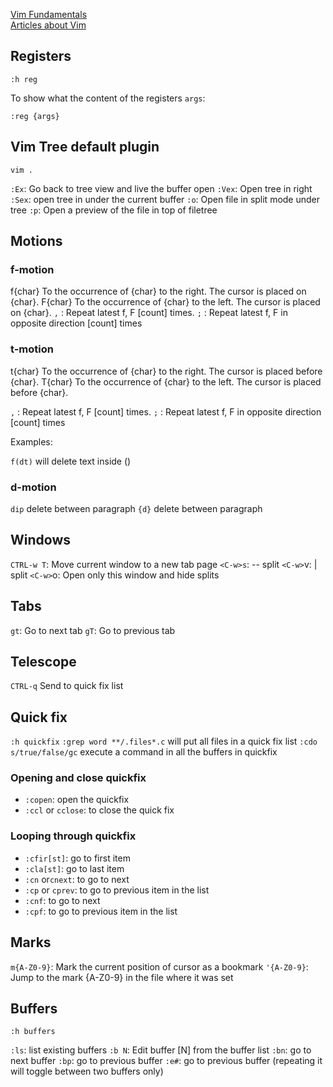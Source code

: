 
[Vim Fundamentals](https://theprimeagen.github.io/vim-fundamentals/)  
[Articles about Vim](https://www.barbarianmeetscoding.com/boost-your-coding-fu-with-vscode-and-vim/table-of-contents)
## Registers

```
:h reg
```

To show what the content of the registers `args`:

```
:reg {args}
```

## Vim Tree default plugin

```
vim .
```

`:Ex`: Go back to tree view and live the buffer open
`:Vex`: Open tree in right
`:Sex`: open tree in under the current buffer
`:o`: Open file in split mode under tree
`:p`: Open a preview of the file in top of filetree
## Motions

### f-motion

f{char}	 To the occurrence of {char} to the right. The cursor is placed on {char}.
F{char}	 To the occurrence of {char} to the left. The cursor is placed on {char}.
`,` :	Repeat latest f, F [count] times.
`;` :	Repeat latest f, F in opposite direction [count] times 
### t-motion

t{char} To the occurrence of {char} to the right. The cursor is placed before {char}.
T{char}	To the occurrence of {char} to the left. The cursor is placed before {char}.

`,` :	Repeat latest f, F [count] times.
`;` :	Repeat latest f, F in opposite direction [count] times 

Examples:

`f(dt)` will delete text inside ()

### d-motion

`dip` delete between paragraph
`{d}` delete between paragraph
## Windows

`CTRL-w T`: Move current window to a new tab page 
`<C-w>s`: -- split
`<C-w>`v: | split
`<C-w>`o: Open only this window and hide splits

## Tabs

`gt`: Go to next tab
`gT`: Go to previous tab
## Telescope

`CTRL-q` Send to quick fix list

## Quick fix

`:h quickfix`
 `:grep word **/.files*.c` will put all files in a quick fix list
`:cdo s/true/false/gc` execute a command in all the buffers in quickfix
### Opening and close quickfix

- `:copen`: open the quickfix
- `:ccl` or `cclose`: to close the quick fix
### Looping through quickfix

- `:cfir[st]`: go to first item
- `:cla[st]`: go to last item
- `:cn` or`cnext`: to go to next
- `:cp` or `cprev`: to go to previous item in the list
- `:cnf`: to go to next
- `:cpf`: to go to previous item in the list
## Marks

`m{A-Z0-9}`: Mark the current position of cursor as a bookmark
`'{A-Z0-9}`: Jump to the mark {A-Z0-9} in the file where it was set
## Buffers

`:h buffers`

`:ls`: list existing buffers
`:b N`: 	Edit buffer [N] from the buffer list
`:bn`: go to next buffer
`:bp`: go to previous buffer
`:e#`: go to previous buffer (repeating it will toggle between two buffers only)

